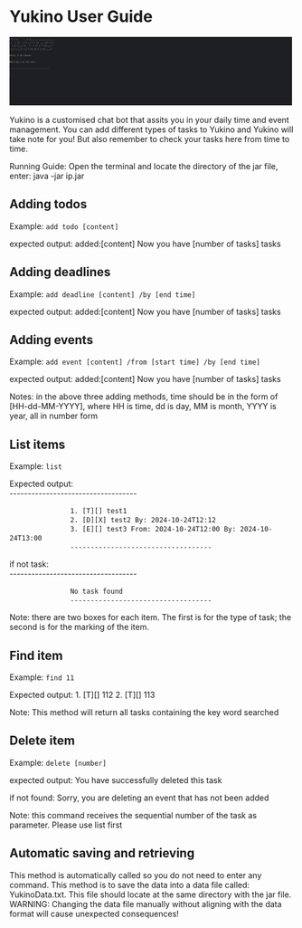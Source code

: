 # Yukino User Guide

<div>
  <img src="Yukino_Screenshot.png" alt="My Image" width="500">
</div>

Yukino is a customised chat bot that assits you in your daily time and event management. You can add different types of tasks to Yukino and Yukino will take note for you! But also remember to check your tasks here from time to time.

Running Guide: Open the terminal and locate the directory of the jar file, enter:
java -jar ip.jar

## Adding todos

Example: `add todo [content]`

expected output:   added:[content]
                   Now you have [number of tasks] tasks

## Adding deadlines

Example: `add deadline [content] /by [end time]`

expected output:   added:[content]
                   Now you have [number of tasks] tasks

## Adding events

Example: `add event [content] /from [start time] /by [end time]`

expected output:   added:[content]
                   Now you have [number of tasks] tasks


Notes: in the above three adding methods, time should be in the form of [HH-dd-MM-YYYY], where HH is time, dd is day, MM is month, YYYY is year, all in number form

## List items

Example: `list`


Expected output:   
                   -----------------------------------

                   1. [T][] test1
                   2. [D][X] test2 By: 2024-10-24T12:12
                   3. [E][] test3 From: 2024-10-24T12:00 By: 2024-10-24T13:00
                   -----------------------------------

if not task:     
                   -----------------------------------

                   No task found
                   -----------------------------------

Note: there are two boxes for each item. The first is for the type of task; the second is for the marking of the item.

## Find item

Example: `find 11`

Expected output:   1. [T][] 112
                   2. [T][] 113

Note: This method will return all tasks containing the key word searched

## Delete item

Example: `delete [number]`

expected output:   You have successfully deleted this task

if not found:      Sorry, you are deleting an event that has not been added

Note: this command receives the sequential number of the task as parameter. Please use list first

## Automatic saving and retrieving

This method is automatically called so you do not need to enter any command.
This method is to save the data into a data file called: YukinoData.txt.
This file should locate at the same directory with the jar file.
WARNING: Changing the data file manually without aligning with the data format will cause unexpected consequences!
